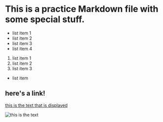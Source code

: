 # This is a practice Markdown file with some special stuff.

- list item 1
- list item 2
- list item 3
- list item 4

1. list item 1
2. list item 2
3. list item 3

- list item

## here's a link!

[this is the text that is displayed](www.example.com)

![this is the text](file:///Users/1012666/Desktop/images.jpg)
